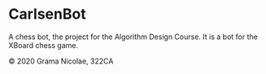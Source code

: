 # CarlsenBot

A chess bot, the project for the Algorithm Design Course. It is a bot for the XBoard chess game.
  
© 2020 Grama Nicolae, 322CA
